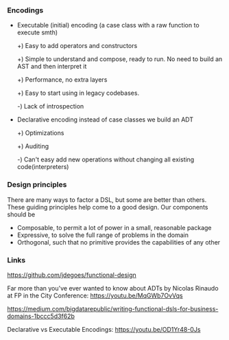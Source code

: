 ### Encodings

* Executable (initial) encoding (a case class with a raw function to execute smth)

    +) Easy to add operators and constructors

    +) Simple to understand and compose, ready to run. No need to build an AST and then interpret it

    +) Performance, no extra layers

    +) Easy to start using in legacy codebases.

    -) Lack of introspection

* Declarative encoding instead of case classes we build an ADT

   +) Optimizations

   +) Auditing

   -) Can't easy add new operations without changing all existing code(interpreters)

### Design principles


There are many ways to factor a DSL, but some are better than others. These guiding principles help come to a good design. Our components should be
 * Composable, to permit a lot of power in a small, reasonable package
 * Expressive, to solve the full range of problems in the domain
 * Orthogonal, such that no primitive provides the capabilities of any other


### Links


https://github.com/jdegoes/functional-design

Far more than you've ever wanted to know about ADTs by Nicolas Rinaudo at FP in the City Conference: https://youtu.be/MqGWb7OvVqs

https://medium.com/bigdatarepublic/writing-functional-dsls-for-business-domains-1bccc5d3f62b

Declarative vs Executable Encodings: https://youtu.be/OD1Yr48-0Js
